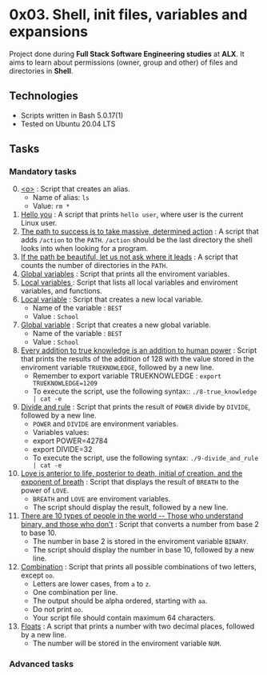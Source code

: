 # 0x03. Shell, init files, variables and expansions

Project done during **Full Stack Software Engineering studies** at **ALX**. It aims to learn about permissions (owner, group and other) of files and directories in **Shell**.

## Technologies
* Scripts written in Bash 5.0.17(1)
* Tested on Ubuntu 20.04 LTS


## Tasks

### Mandatory tasks

0. [\<o>](./0-alias) : Script that creates an alias.
   - Name of alias: `ls`
   - Value: `rm *` 
1. [Hello you](./1-hello_you) : A script that prints `hello user`, where user is the current Linux user.
2. [The path to success is to take massive, determined action](./2-path) : A script that adds `/action` to the `PATH`. `/action` should be the last directory the shell looks into when looking for a program.
3. [If the path be beautiful, let us not ask where it leads](./3-paths) : A script that counts the number of directories in the `PATH`.
4. [Global variables](./4-global_variables) : Script that prints all the enviroment variables.
5. [Local variables ](./5-local_variables) : Script that lists all local variables and enviroment variables, and functions.
6. [Local variable](./6-create_local_variable) : Script that creates a new local variable.
   - Name of the variable : `BEST`
   - Value : `School`
7. [Global variable](./7-create_global_variable) : Script that creates a new global variable.
   - Name of the variable : `BEST`
   - Value : `School`
8. [Every addition to true knowledge is an addition to human power](./8-true_knowledge) : Script that prints the results of the addition of 128 with the value stored in the enviroment variable `TRUEKNOWLEDGE`, followed by a new line.
   - Remember to export variable TRUEKNOWLEDGE : `export TRUEKNOWLEDGE=1209`
   - To execute the script, use the following syntax:: `./8-true_knowledge | cat -e`
9. [Divide and rule](./9-divide_and_rule) : Script that prints the result of `POWER` divide by `DIVIDE`, followed by a new line.
   - `POWER` and `DIVIDE` are environment variables.
   - Variables values:
    - export POWER=42784
    - export DIVIDE=32
   - To execute the script, use the following syntax: `./9-divide_and_rule | cat -e`
10. [Love is anterior to life, posterior to death, initial of creation, and the exponent of breath](./10-love_exponent_breath) : Script that displays the result of `BREATH` to the power of `LOVE`.
    - `BREATH` and `LOVE` are enviroment variables.
    - The script should display the result, followed by a new line.
11. [There are 10 types of people in the world -- Those who understand binary, and those who don't](./11-binary_to_decimal) : Script that converts a number from base 2 to base 10.
    - The number in base 2 is stored in the enviroment variable `BINARY`.
    - The script should display the number in base 10, followed by a new line.
12. [Combination](./12-combinations) : Script that prints all possible combinations of two letters, except `oo`.
    - Letters are lower cases, from `a` to `z`.
    - One combination per line.
    - The output should be alpha ordered, starting with `aa`.
    - Do not print `oo`.
    - Your script file should contain maximum 64 characters.
13. [Floats](./13-print_float) : A script that prints a number with two decimal places, followed by a new line.
    - The number will be stored in the enviroment variable `NUM`.

### Advanced tasks